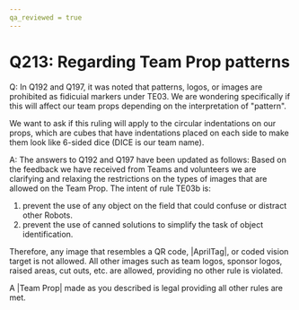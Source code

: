 ```yaml
---
qa_reviewed = true
---
```


# Q213: Regarding Team Prop patterns

Q: In Q192 and Q197, it was noted that patterns, logos, or images are prohibited as fidicuial markers under TE03.  We are wondering specifically if this will affect our team props depending on the interpretation of "pattern".

We want to ask if this ruling will apply to the circular indentations on our props, which are cubes that have indentations placed on each side to make them look like 6-sided dice (DICE is our team name).

A: The answers to Q192 and Q197 have been updated as follows:
Based on the feedback we have received from Teams and volunteers we are clarifying and relaxing the restrictions on the types of images that are allowed on the Team Prop. The intent of rule TE03b is:
1.	prevent the use of any object on the field that could confuse or distract other Robots.
2.	prevent the use of canned solutions to simplify the task of object identification.

Therefore, any image that resembles a QR code, |AprilTag|, or coded vision target is not allowed.  All other images such as team logos, sponsor logos, raised areas, cut outs, etc. are allowed, providing no other rule is violated. 

A |Team Prop| made as you described is legal providing all other rules are met.
